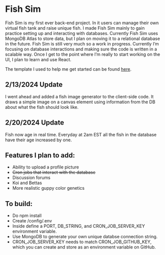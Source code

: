 # Fish Sim

Fish Sim is my first ever back-end project. In it users can manage their own virtual fish tank and raise unique fish. I made Fish Sim mainly to gain practice setting up and interacting with databases. Currently Fish Sim uses MongoDB Atlas to store data, but I plan on moving it to a relational database in the future.
Fish Sim is still very much so a work in progress. Currently I’m focusing on database interactions and making sure the code is written in a scalable way. Once I get to the point where I’m really to start working on the UI, I plan to learn and use React.

The template I used to help me get started can be found [here](https://github.com/100devs/todo-mvc-auth-local).

## 2/13/2024 Update 
I went ahead and added a fish image generator to the client-side code. It draws a simple image on a canvas element using information from the DB about what the fish should look like. 

## 2/20/2024 Update 
Fish now age in real time. Everyday at 2am EST all the fish in the database have their age increased by one.

## Features I plan to add:
- Ability to upload a profile picture
- ~~Cron jobs that interact with the database~~
- Discussion forums
- Koi and Bettas
- More realistic guppy color genetics

## To build:
- Do npm install
- Create /config/.env
- Inside define a PORT, DB_STRING, and CRON_JOB_SERVER_KEY environment variable.
- Use MongoDB to generate your own unique databse connection string.
- CRON_JOB_SERVER_KEY needs to match CRON_JOB_GITHUB_KEY, which you can create and store as an environment variable on GitHub.
